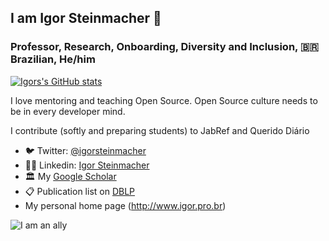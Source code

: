 ##  I am Igor Steinmacher 👋
### Professor, Research, Onboarding, Diversity and Inclusion, :brazil: Brazilian, He/him

[![Igors's GitHub stats](https://github-readme-stats.vercel.app/api?username=igorsteinmacher)](https://github.com/anuraghazra/github-readme-stats)

I love mentoring and teaching Open Source. Open Source culture needs to be in every developer mind.

I contribute (softly and preparing students) to JabRef and Querido Diário

- 🐦 Twitter: [@igorsteinmacher](https://www.twitter.com/igorsteinmacher)
- 🧑‍💼 Linkedin: [Igor Steinmacher](https://www.linkedin.com/in/igorsteinmacher/)
- 🏛 My [Google Scholar](https://scholar.google.com/citations?user=I8o8rfoAAAAJ&hl=en)
- 📋 Publication list on [DBLP](https://dblp.org/pid/70/3474.html)
- My personal home page (http://www.igor.pro.br)


![I am an ally](https://en.wikipedia.org/wiki/Straight_ally#/media/File:Straight_Ally_flag.svg)
<!--
**igorsteinmacher/igorsteinmacher** is a ✨ _special_ ✨ repository because its `README.md` (this file) appears on your GitHub profile.

Here are some ideas to get you started:

- 🔭 I’m currently working on ...
- 🌱 I’m currently learning ...
- 👯 I’m looking to collaborate on ...
- 🤔 I’m looking for help with ...
- 💬 Ask me about ...
- 📫 How to reach me: ...
- 😄 Pronouns: ...
- ⚡ Fun fact: ...
-->

